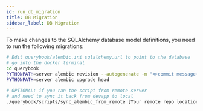 ```yaml
---
id: run_db_migration
title: DB Migration
sidebar_label: DB Migration
---
```


To make changes to the SQLAlchemy database model definitions, you need to run the following migrations:

```sh
# Edit querybook/alembic.ini sqlalchemy.url to point to the database
# go into the docker terminal
cd querybook
PYTHONPATH=server alembic revision --autogenerate -m "<>commit message<>"
PYTHONPATH=server alembic upgrade head

# OPTIONAL: if you ran the script from remote server
# and need to sync it back from devapp to local
./querybook/scripts/sync_alembic_from_remote [Your remote repo location]
```
